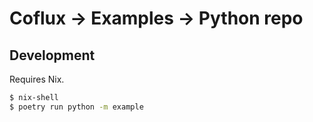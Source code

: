 # Coflux → Examples → Python repo

## Development

Requires Nix.

```bash
$ nix-shell
$ poetry run python -m example
```
